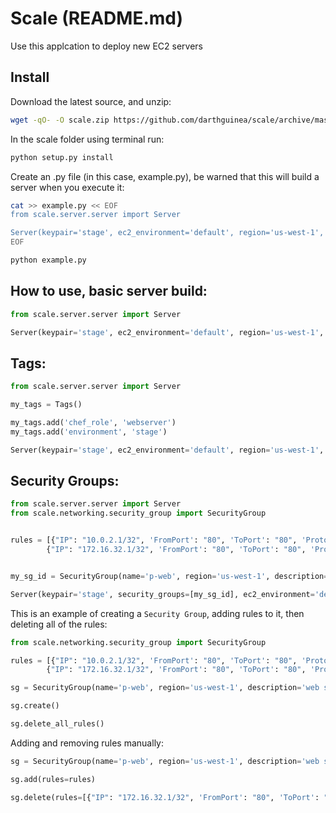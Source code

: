 # Scale (README.md)
Use this applcation to deploy new EC2 servers

## Install

Download the latest source, and unzip:
```bash
wget -qO- -O scale.zip https://github.com/darthguinea/scale/archive/master.zip && unzip scale.zip && cd scale-master
```

In the scale folder using terminal run:
```bash
python setup.py install
```


Create an .py file (in this case, example.py), 
be warned that this will build a server when you execute it:
```bash
cat >> example.py << EOF
from scale.server.server import Server

Server(keypair='stage', ec2_environment='default', region='us-west-1', name='my_awesome_server').create()
EOF

python example.py
```

## How to use, basic server build:

```python
from scale.server.server import Server

Server(keypair='stage', ec2_environment='default', region='us-west-1', name='my_awesome_server').create()
```


## Tags:
```python
from scale.server.server import Server

my_tags = Tags()

my_tags.add('chef_role', 'webserver')
my_tags.add('environment', 'stage')

Server(keypair='stage', ec2_environment='default', region='us-west-1', tags=my_tags.get()).create()
```

## Security Groups:
```python
from scale.server.server import Server
from scale.networking.security_group import SecurityGroup


rules = [{"IP": "10.0.2.1/32", 'FromPort': "80", 'ToPort': "80", 'Protocol': "tcp"},
        {"IP": "172.16.32.1/32", 'FromPort': "80", 'ToPort': "80", 'Protocol': "tcp"}]


my_sg_id = SecurityGroup(name='p-web', region='us-west-1', description='web server sg', rules=rules).create()

Server(keypair='stage', security_groups=[my_sg_id], ec2_environment='default', region='us-west-1', name='my_awesome_server').create()

```

This is an example of creating a `Security Group`, adding rules to it, then deleting all of the rules:
```python
from scale.networking.security_group import SecurityGroup

rules = [{"IP": "10.0.2.1/32", 'FromPort': "80", 'ToPort': "80", 'Protocol': "tcp"}, 
        {"IP": "172.16.32.1/32", 'FromPort': "80", 'ToPort': "80", 'Protocol': "tcp"}]

sg = SecurityGroup(name='p-web', region='us-west-1', description='web server sg', rules=rules)

sg.create()

sg.delete_all_rules()
```

Adding and removing rules manually:
```python
sg = SecurityGroup(name='p-web', region='us-west-1', description='web server sg')

sg.add(rules=rules)

sg.delete(rules=[{"IP": "172.16.32.1/32", 'FromPort': "80", 'ToPort': "80", 'Protocol': "tcp"}])
```

